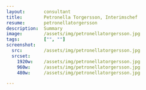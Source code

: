 ```yaml
---
layout:       consultant
title:        Petronella Torgersson, Interimschef 
resume:       petronellatorgersson
description:  Summary
image:        /assets/img/petronellatorgersson.jpg
tags:         ["", ""]
screenshot:
  src:        /assets/img/petronellatorgersson.jpg
  srcset:
    1920w:    /assets/img/petronellatorgersson.jpg
    960w:     /assets/img/petronellatorgersson.jpg
    480w:     /assets/img/petronellatorgersson.jpg

---
```

